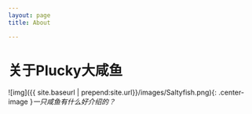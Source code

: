 ```yaml
---
layout: page 
title: About

---
```


# 关于Plucky大咸鱼



![img]({{ site.baseurl | prepend:site.url}}/images/Saltyfish.png){: .center-image }*一只咸鱼有什么好介绍的？*